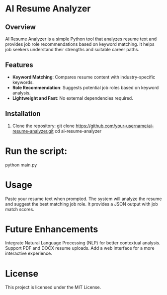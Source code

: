 # AI Resume Analyzer

## Overview
AI Resume Analyzer is a simple Python tool that analyzes resume text and provides job role recommendations based on keyword matching. It helps job seekers understand their strengths and suitable career paths.

## Features
- **Keyword Matching**: Compares resume content with industry-specific keywords.
- **Role Recommendation**: Suggests potential job roles based on keyword analysis.
- **Lightweight and Fast**: No external dependencies required.

## Installation
1. Clone the repository:
   git clone https://github.com/your-username/ai-resume-analyzer.git
   cd ai-resume-analyzer
# Run the script:
python main.py

# Usage
Paste your resume text when prompted.
The system will analyze the resume and suggest the best matching job role.
It provides a JSON output with job match scores.
# Future Enhancements
Integrate Natural Language Processing (NLP) for better contextual analysis.
Support PDF and DOCX resume uploads.
Add a web interface for a more interactive experience.
# License
This project is licensed under the MIT License.


